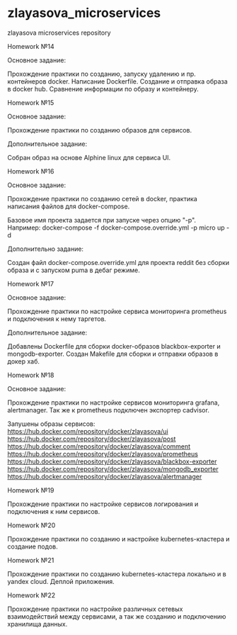 # zlayasova_microservices
zlayasova microservices repository

Homework №14

Основное задание:

Прохождение практики по созданию, запуску удалению и пр. контейнеров docker. Написание Dockerfile. Создание и отправка образа в docker hub.
Сравнение информации по образу и контейнеру.

Homework №15

Основное задание:

Прохождение практики по созданию образов для сервисов.

Дополнительное задание:

Собран образ на основе Alphine linux для сервиса UI.

Homework №16

Основное задание:

Прохождение практики по созданию сетей в docker, практика написания файлов для docker-compose.

Базовое имя проекта задается при запуске  через опцию "-p". Например:
docker-compose -f docker-compose.override.yml -p micro up -d

Дополнительно задание:

Создан файл docker-compose.override.yml для проекта reddit без сборки образа и с запуском puma в дебаг режиме.

Homework №17

Основное задание:

Прохождение практики по настройке сервиса мониторинга prometheus и подключения к нему таргетов.

Дополнительное задание:

Добавлены Dockerfile для сборки docker-образов blackbox-exporter и mongodb-exporter. Создан Makefile для сборки и отправки образов в докер хаб.

Homework №18

Основное задание:

Прохождение практики по настройке сервисов мониторинга grafana, alertmanager. Так же к prometheus подключен экспортер cadvisor.

Запушены образы сервисов:
https://hub.docker.com/repository/docker/zlayasova/ui
https://hub.docker.com/repository/docker/zlayasova/post
https://hub.docker.com/repository/docker/zlayasova/comment
https://hub.docker.com/repository/docker/zlayasova/prometheus
https://hub.docker.com/repository/docker/zlayasova/blackbox-exporter
https://hub.docker.com/repository/docker/zlayasova/mongodb_exporter
https://hub.docker.com/repository/docker/zlayasova/alertmanager

Homework №19

Прохождение практики по настройке сервисов логирования и подключения к ним сервисов.

Homework №20

Прохождение практики по созданию и настройке  kubernetes-кластера и создание подов.

Homework №21

Прохождение практики по созданию kubernetes-кластера локально и в yandex cloud. Деплой приложения.

Homework №22

Прохождение практики по настройке различных сетевых взаимодействий между сервисами, а так же созданию и подключению хранилища данных.
